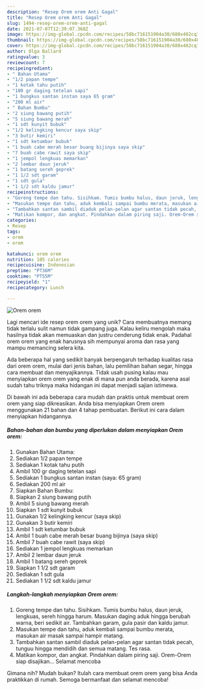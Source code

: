 ```yaml
---
description: "Resep Orem orem Anti Gagal"
title: "Resep Orem orem Anti Gagal"
slug: 1494-resep-orem-orem-anti-gagal
date: 2021-07-07T12:39:07.368Z
image: https://img-global.cpcdn.com/recipes/58bc716151904a30/680x482cq70/orem-orem-foto-resep-utama.jpg
thumbnail: https://img-global.cpcdn.com/recipes/58bc716151904a30/680x482cq70/orem-orem-foto-resep-utama.jpg
cover: https://img-global.cpcdn.com/recipes/58bc716151904a30/680x482cq70/orem-orem-foto-resep-utama.jpg
author: Olga Ballard
ratingvalue: 3
reviewcount: 7
recipeingredient:
- " Bahan Utama"
- "1/2 papan tempe"
- "1 kotak tahu putih"
- "100 gr daging tetelan sapi"
- "1 bungkus santan instan saya 65 gram"
- "200 ml air"
- " Bahan Bumbu"
- "2 siung bawang putih"
- "5 siung bawang merah"
- "1 sdt kunyit bubuk"
- "1/2 kelingking kencur saya skip"
- "3 butir kemiri"
- "1 sdt ketumbar bubuk"
- "1 buah cabe merah besar buang bijinya saya skip"
- "7 buah cabe rawit saya skip"
- "1 jempol lengkuas memarkan"
- "2 lembar daun jeruk"
- "1 batang sereh geprek"
- "1 1/2 sdt garam"
- "1 sdt gula"
- "1 1/2 sdt kaldu jamur"
recipeinstructions:
- "Goreng tempe dan tahu. Sisihkam. Tumis bumbu halus, daun jeruk, lengkuas, sereh hingga harum. Masukan daging aduk hingga berubah warna, beri sedikit air. Tambahkan garam, gula pasir dan kaldu jamur."
- "Masukan tempe dan tahu, aduk kembali sampai bumbu merata, masukan air masak sampai hampir matang."
- "Tambahkan santan sambil diaduk pelan-pelan agar santan tidak pecah, tunguu hingga mendidih dan semua matang. Tes rasa."
- "Matikan kompor, dan angkat. Pindahkan dalam piring saji. Orem-Orem siap disajikan... Selamat mencoba"
categories:
- Resep
tags:
- orem
- orem

katakunci: orem orem 
nutrition: 105 calories
recipecuisine: Indonesian
preptime: "PT36M"
cooktime: "PT55M"
recipeyield: "1"
recipecategory: Lunch

---
```



![Orem orem](https://img-global.cpcdn.com/recipes/58bc716151904a30/680x482cq70/orem-orem-foto-resep-utama.jpg)

Lagi mencari ide resep orem orem yang unik? Cara membuatnya memang tidak terlalu sulit namun tidak gampang juga. Kalau keliru mengolah maka hasilnya tidak akan memuaskan dan justru cenderung tidak enak. Padahal orem orem yang enak harusnya sih mempunyai aroma dan rasa yang mampu memancing selera kita.

Ada beberapa hal yang sedikit banyak berpengaruh terhadap kualitas rasa dari orem orem, mulai dari jenis bahan, lalu pemilihan bahan segar, hingga cara membuat dan menyajikannya. Tidak usah pusing kalau mau menyiapkan orem orem yang enak di mana pun anda berada, karena asal sudah tahu triknya maka hidangan ini dapat menjadi sajian istimewa.




Di bawah ini ada beberapa cara mudah dan praktis untuk membuat orem orem yang siap dikreasikan. Anda bisa menyiapkan Orem orem menggunakan 21 bahan dan 4 tahap pembuatan. Berikut ini cara dalam menyiapkan hidangannya.

<!--inarticleads1-->

##### Bahan-bahan dan bumbu yang diperlukan dalam menyiapkan Orem orem:

1. Gunakan  Bahan Utama:
1. Sediakan 1/2 papan tempe
1. Sediakan 1 kotak tahu putih
1. Ambil 100 gr daging tetelan sapi
1. Sediakan 1 bungkus santan instan (saya: 65 gram)
1. Sediakan 200 ml air
1. Siapkan  Bahan Bumbu:
1. Siapkan 2 siung bawang putih
1. Ambil 5 siung bawang merah
1. Siapkan 1 sdt kunyit bubuk
1. Gunakan 1/2 kelingking kencur (saya skip)
1. Gunakan 3 butir kemiri
1. Ambil 1 sdt ketumbar bubuk
1. Ambil 1 buah cabe merah besar buang bijinya (saya skip)
1. Ambil 7 buah cabe rawit (saya skip)
1. Sediakan 1 jempol lengkuas memarkan
1. Ambil 2 lembar daun jeruk
1. Ambil 1 batang sereh geprek
1. Siapkan 1 1/2 sdt garam
1. Sediakan 1 sdt gula
1. Sediakan 1 1/2 sdt kaldu jamur




<!--inarticleads2-->

##### Langkah-langkah menyiapkan Orem orem:

1. Goreng tempe dan tahu. Sisihkam. Tumis bumbu halus, daun jeruk, lengkuas, sereh hingga harum. Masukan daging aduk hingga berubah warna, beri sedikit air. Tambahkan garam, gula pasir dan kaldu jamur.
1. Masukan tempe dan tahu, aduk kembali sampai bumbu merata, masukan air masak sampai hampir matang.
1. Tambahkan santan sambil diaduk pelan-pelan agar santan tidak pecah, tunguu hingga mendidih dan semua matang. Tes rasa.
1. Matikan kompor, dan angkat. Pindahkan dalam piring saji. Orem-Orem siap disajikan... Selamat mencoba




Gimana nih? Mudah bukan? Itulah cara membuat orem orem yang bisa Anda praktikkan di rumah. Semoga bermanfaat dan selamat mencoba!
